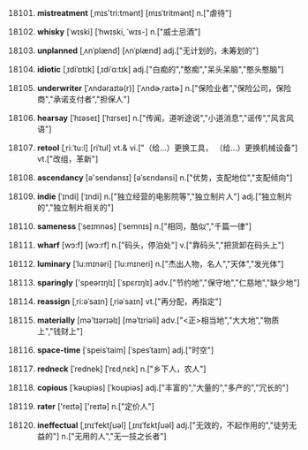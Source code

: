 18101. **mistreatment**
[ˌmɪs'tri:tmənt]  [mɪsˈtritmənt]
n.["虐待"]  

18102. **whisky**
[ˈwɪski]  [ˈhwɪski, ˈwɪs-]
n.["威士忌酒"]  

18103. **unplanned**
[ˌʌnˈplænd]  [ʌnˈplænd]
adj.["无计划的，未筹划的"]  

18104. **idiotic**
[ˌɪdiˈɒtɪk]  [ˌɪdiˈɑ:tɪk]
adj.["白痴的","憨痴","呆头呆脑","憨头憨脑"]  

18105. **underwriter**
[ˈʌndəraɪtə(r)]  [ˈʌndɚˌraɪtɚ]
n.["保险业者","保险公司，保险商","承诺支付者","担保人"]  

18106. **hearsay**
[ˈhɪəseɪ]  [ˈhɪrseɪ]
n.["传闻，道听途说","小道消息","谣传","风言风语"]  

18107. **retool**
[ˌri:ˈtu:l]  [riˈtul]
vt.& vi.["（给…）更换工具， （给…）更换机械设备"]  vt.["改组，革新"]  

18108. **ascendancy**
[ə'sendənsɪ]  [əˈsɛndənsi]
n.["优势，支配地位","支配倾向"]  

18109. **indie**
[ˈɪndi]  [ˈɪndi]
n.["独立经营的电影院等","独立制片人"]  adj.["独立制片的","独立制片相关的"]  

18110. **sameness**
[ˈseɪmnəs]  [ˈsemnɪs]
n.["相同，酷似","千篇一律"]  

18111. **wharf**
[wɔ:f]  [wɔ:rf]
n.["码头，停泊处"]  v.["靠码头","把货卸在码头上"]  

18112. **luminary**
[ˈlu:mɪnəri]  [ˈlu:mɪneri]
n.["杰出人物，名人","天体","发光体"]  

18113. **sparingly**
['speərɪŋlɪ]  [ˈspɛrɪŋlɪ]
adv.["节约地","保守地","仁慈地","缺少地"]  

18114. **reassign**
[ˌri:əˈsaɪn]  [ˌriəˈsaɪn]
vt.["再分配，再指定"]  

18115. **materially**
[mə'tɪərɪəlɪ]  [məˈtɪriəli]
adv.["<正>相当地","大大地","物质上","钱财上"]  

18116. **space-time**
[ˈspeisˈtaim]  [ˈspesˈtaɪm]
adj.["时空"]  

18117. **redneck**
[ˈrednek]  [ˈrɛdˌnɛk]
n.["乡下人，农人"]  

18118. **copious**
[ˈkəʊpiəs]  [ˈkoʊpiəs]
adj.["丰富的","大量的","多产的","冗长的"]  

18119. **rater**
['reɪtə]  ['reɪtə]
n.["定价人"]  

18120. **ineffectual**
[ˌɪnɪˈfektʃuəl]  [ˌɪnɪˈfɛktʃuəl]
adj.["无效的，不起作用的","徒劳无益的"]  n.["无用的人","无一技之长者"]  


